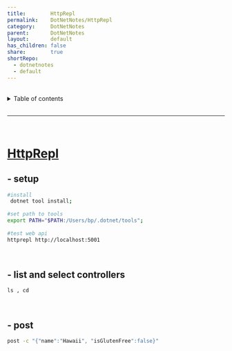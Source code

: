```yaml
---  
title:        HttpRepl  
permalink:    DotNetNotes/HttpRepl  
category:     DotNetNotes  
parent:       DotNetNotes  
layout:       default  
has_children: false  
share:        true  
shortRepo:  
  - dotnetnotes  
  - default  
---  
```

  
  
<br/>  
  
<details markdown="block">  
<summary>  
Table of contents  
</summary>  
{: .text-delta }  
1. TOC  
{:toc}  
</details>  
  
<br/>  
  
***  
  
<br/>  
  
# [HttpRepl](https://learn.microsoft.com/en-us/aspnet/core/web-api/http-repl/?view=aspnetcore-7.0&tabs=windows)  
  
## - setup  
  
```bash  
#install  
 dotnet tool install;  
  
#set path to tools  
export PATH="$PATH:/Users/bp/.dotnet/tools";  
  
#test web api  
httprepl http://localhost:5001   
```  
  
</br>  
  
## - list and select controllers  
  
```  
ls , cd  
```  
  
</br>  
  
## - post  
  
> >  
  
```bash  
post -c "{"name":"Hawaii", "isGlutenFree":false}"  
```